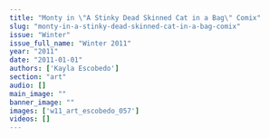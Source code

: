 ```yaml
---
title: "Monty in \"A Stinky Dead Skinned Cat in a Bag\" Comix"
slug: "monty-in-a-stinky-dead-skinned-cat-in-a-bag-comix"
issue: "Winter"
issue_full_name: "Winter 2011"
year: "2011"
date: "2011-01-01"
authors: ['Kayla Escobedo']
section: "art"
audio: []
main_image: ""
banner_image: ""
images: ['w11_art_escobedo_057']
videos: []
---
```

